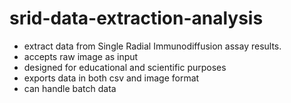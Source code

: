 # srid-data-extraction-analysis
- extract data from Single Radial Immunodiffusion assay results.
- accepts raw image as input
- designed for educational and scientific purposes
- exports data in both csv and image format
- can handle batch data
